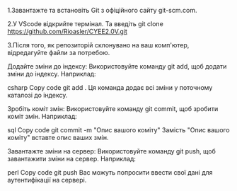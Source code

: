 1.Завантажте та встановіть Git з офіційного сайту git-scm.com.

2.У VScode відкрийте термінал. Та введіть git clone https://github.com/Rioasler/CYEE2.0V.git

3.Після того, як репозиторій склонувано на ваш комп'ютер, відредагуйте файли за потребою.

Додайте зміни до індексу: Використовуйте команду git add, щоб додати зміни до індексу. Наприклад:

csharp
Copy code
git add .
Ця команда додає всі зміни у поточному каталозі до індексу.

Зробіть коміт змін: Використовуйте команду git commit, щоб зробити коміт змін. Наприклад:

sql
Copy code
git commit -m "Опис вашого коміту"
Замість "Опис вашого коміту" вставте опис ваших змін.

Завантажте зміни на сервер: Використовуйте команду git push, щоб завантажити зміни на сервер. Наприклад:

perl
Copy code
git push
Вас можуть попросити ввести свої дані для аутентифікації на сервері.
